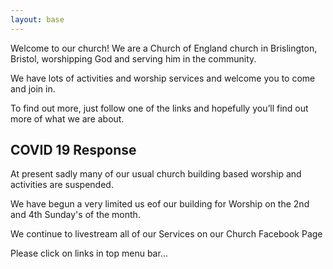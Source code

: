 ```yaml
---
layout: base
---
```


Welcome to our church! We are a Church of England church in Brislington, Bristol, worshipping God and serving him in the community.

We have lots of activities and worship services and welcome you to come and join in.

To find out more, just follow one of the links and hopefully you’ll find out more of what we are about.

## COVID 19 Response

At present sadly many of our usual church building based worship and activities are suspended.

We have begun a very limited us eof our building for Worship on the 2nd and 4th Sunday's of the month.

We continue to livestream all of our Services on our Church Facebook Page

Please click on links in top menu bar...
